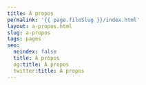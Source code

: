 ```yaml
---
title: À propos
permalink: '{{ page.fileSlug }}/index.html'
layout: a-propos.html
slug: a-propos
tags: pages
seo:
  noindex: false
  title: À propos
  og:title: À propos
  twitter:title: À propos
---
```



